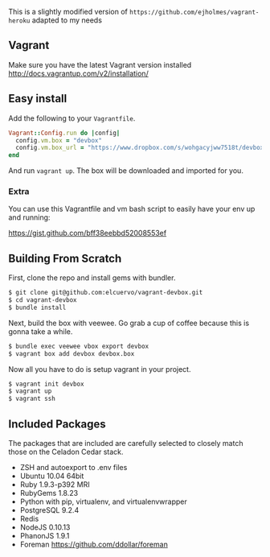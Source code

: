 This is a slightly modified version of `https://github.com/ejholmes/vagrant-heroku` adapted
to my needs

## Vagrant
Make sure you have the latest Vagrant version installed http://docs.vagrantup.com/v2/installation/

## Easy install
Add the following to your `Vagrantfile`.

```ruby
Vagrant::Config.run do |config|
  config.vm.box = "devbox"
  config.vm.box_url = "https://www.dropbox.com/s/wohgacyjww7518t/devbox.box"
end
```

And run `vagrant up`. The box will be downloaded and imported for you.

### Extra

You can use this Vagrantfile and vm bash script to easily have your env up and
running:

https://gist.github.com/bff38eebbd52008553ef

## Building From Scratch

First, clone the repo and install gems with bundler.

```bash
$ git clone git@github.com:elcuervo/vagrant-devbox.git
$ cd vagrant-devbox
$ bundle install
```

Next, build the box with veewee. Go grab a cup of coffee because this is gonna
take a while.

```bash
$ bundle exec veewee vbox export devbox
$ vagrant box add devbox devbox.box
```

Now all you have to do is setup vagrant in your project.

```bash
$ vagrant init devbox
$ vagrant up
$ vagrant ssh
```

## Included Packages

The packages that are included are carefully selected to closely match those on
the Celadon Cedar stack.

* ZSH and autoexport to .env files
* Ubuntu 10.04 64bit
* Ruby 1.9.3-p392 MRI
* RubyGems 1.8.23
* Python with pip, virtualenv, and virtualenvwrapper
* PostgreSQL 9.2.4
* Redis
* NodeJS 0.10.13
* PhanonJS 1.9.1
* Foreman https://github.com/ddollar/foreman
